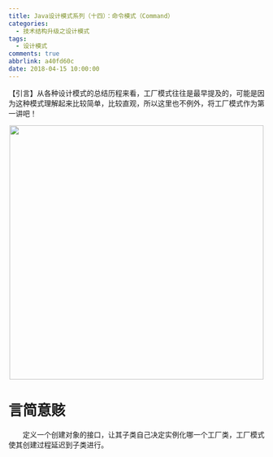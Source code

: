 ```yaml
---
title: Java设计模式系列（十四）：命令模式（Command）
categories:
  - 技术结构升级之设计模式
tags:
  - 设计模式
comments: true
abbrlink: a40fd60c
date: 2018-04-15 10:00:00
---
```

【引言】从各种设计模式的总结历程来看，工厂模式往往是最早提及的，可能是因为这种模式理解起来比较简单，比较直观，所以这里也不例外，将工厂模式作为第一讲吧！
<div align=center><img src="/img/2018/2018-08-20-14.jpg" width="500"/></div>
<!-- more -->

# 言简意赅
&emsp;&emsp;定义一个创建对象的接口，让其子类自己决定实例化哪一个工厂类，工厂模式使其创建过程延迟到子类进行。